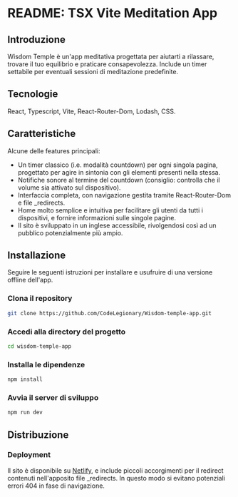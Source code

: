 # README: TSX Vite Meditation App

## Introduzione

Wisdom Temple è un'app meditativa progettata per aiutarti a rilassare, trovare il tuo equilibrio e praticare consapevolezza. Include un timer settabile per eventuali sessioni di meditazione predefinite.

## Tecnologie

React, Typescript, Vite, React-Router-Dom, Lodash, CSS.

## Caratteristiche

Alcune delle features principali:

- Un timer classico (i.e. modalità countdown) per ogni singola pagina, progettato per agire in sintonia con gli elementi presenti nella stessa.
- Notifiche sonore al termine del countdown (consiglio: controlla che il volume sia attivato sul dispositivo).
- Interfaccia completa, con navigazione gestita tramite React-Router-Dom e file _redirects.
- Home molto semplice e intuitiva per facilitare gli utenti da tutti i dispositivi, e fornire informazioni sulle singole pagine.
- Il sito è sviluppato in un inglese accessibile, rivolgendosi così ad un pubblico potenzialmente più ampio.

## Installazione

Seguire le seguenti istruzioni per installare e usufruire di una versione offline dell'app.

### Clona il repository
```sh
git clone https://github.com/CodeLegionary/Wisdom-temple-app.git
```

### Accedi alla directory del progetto
```sh
cd wisdom-temple-app
```

### Installa le dipendenze
```sh
npm install
```

### Avvia il server di sviluppo
```sh
npm run dev
```

## Distribuzione

### Deployment
Il sito è disponibile su [Netlify](https://wisdom-temple.netlify.app/), e include piccoli accorgimenti per il redirect contenuti nell'apposito file _redirects. In questo modo si evitano potenziali errori 404 in fase di navigazione.
